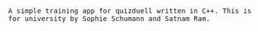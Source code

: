 <PRE>
A simple training app for quizduell written in C++. This is an assignment
for university by Sophie Schumann and Satnam Ram.
</PRE>
